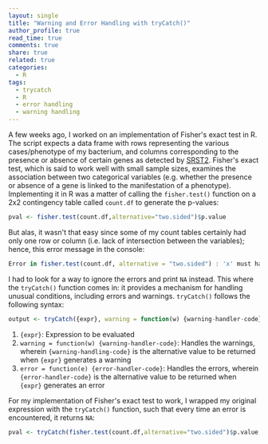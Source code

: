 ```yaml
---
layout: single
title: "Warning and Error Handling with tryCatch()"
author_profile: true
read_time: true
comments: true
share: true
related: true
categories:
  - R
tags:
  - trycatch
  - R
  - error handling
  - warning handling
---
```


A few weeks ago, I worked on an implementation of Fisher's exact test in R. The script expects a data frame with rows representing the various cases/phenotype of my bacterium, and columns corresponding to the presence or absence of certain genes as detected by <a href="https://github.com/katholt/srst2">SRST2</a>. Fisher's exact test, which is said to work well with small sample sizes, examines the association between two categorical variables (e.g. whether the presence or absence of a gene is linked to the manifestation of a phenotype). Implementing it in R was a matter of calling the ```fisher.test()``` function on a 2x2 contingency table called ```count.df``` to generate the p-values:

```R
pval <- fisher.test(count.df,alternative="two.sided")$p.value
```
<!-- readmore -->
But alas, it wasn't that easy since some of my count tables certainly had only one row or column (i.e. lack of intersection between the variables); hence, this error message in the console:

```R
Error in fisher.test(count.df, alternative = "two.sided") : 'x' must have at least 2 rows and columns
```
I had to look for a way to ignore the errors and print ```NA``` instead. This where the ```tryCatch()``` function comes in: it provides a mechanism for handling unusual conditions, including errors and warnings. ```tryCatch()``` follows the following syntax:

```R
output <- tryCatch({expr}, warning = function(w) {warning-handler-code}, error = function(e) {error-handler-code})
```
1. ```{expr}```: Expression to be evaluated
2. ```warning = function(w) {warning-handler-code}```: Handles the warnings, wherein ```{warning-handling-code}``` is the alternative value to be returned when ```{expr}``` generates a warning
3. ```error = function(e) {error-handler-code}```: Handles the errors, wherein ```{error-handler-code}``` is the alternative value to be returned when ```{expr}``` generates an error

For my implementation of Fisher's exact test to work, I wrapped my original expression with the ```tryCatch()``` function, such that every time an error is encountered, it returns ```NA```:

```R
pval <- tryCatch(fisher.test(count.df,alternative="two.sided")$p.value, error=function(e) NA)
```
